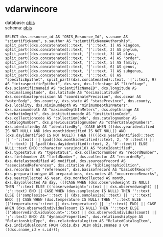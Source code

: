 # vdarwincore
database: [obis](../)  
schema: [obis](obis)  

    SELECT dxs.resource_id AS "OBIS_Resource_Id", s.sname AS "scientificName", s.sauthor AS "scientificNameAuthorship", split_part((dxs.concatenated)::text, '|'::text, 1) AS kingdom, split_part((dxs.concatenated)::text, '|'::text, 2) AS phylum, split_part((dxs.concatenated)::text, '|'::text, 3) AS class, split_part((dxs.concatenated)::text, '|'::text, 4) AS "order", split_part((dxs.concatenated)::text, '|'::text, 5) AS family, split_part((dxs.concatenated)::text, '|'::text, 6) AS genus, split_part((dxs.concatenated)::text, '|'::text, 7) AS subgenus, split_part((dxs.concatenated)::text, '|'::text, 8) AS "specificEpithet", split_part((dxs.concatenated)::text, '|'::text, 9) AS "intraspecificEpithet", dxs.sex, dxs.lifestage AS "lifeStage", dxs.scientificnameid AS "scientificNameID", dxs.longitude AS "decimalLongitude", dxs.latitude AS "decimalLatitude", dxs.coordinateprecision AS "coordinatePrecision", dxs.ocean AS "waterBody", dxs.country, dxs.state AS "stateProvince", dxs.county, dxs.locality, dxs.minimumdepth AS "minimumDepthInMeters", dxs.maximumdepth AS "maximumDepthInMeters", dxs.depthrange AS "verbatimDepth", dxs.institutioncode AS "institutionCode", dxs.collectioncode AS "collectionCode", dxs.catalognumber AS "catalogNumber", dxs.previouscatalognumber AS "otherCatalogNumbers", dxs.identifiedby AS "identifiedBy", (CASE WHEN (((dxs.yearidentified IS NOT NULL) AND (dxs.monthidentified IS NOT NULL)) AND (dxs.dayidentified IS NOT NULL)) THEN (((((dxs.yearidentified)::text || '-'::text) || lpad((dxs.monthidentified)::text, 2, '0'::text)) || '-'::text) || lpad((dxs.dayidentified)::text, 2, '0'::text)) ELSE NULL::text END)::character varying(10) AS "dateIdentified", dxs.typestatus AS "typeStatus", dxs.collectornumber AS "recordNumber", dxs.fieldnumber AS "fieldNumber", dxs.collector AS "recordedBy", dxs.datelastmodified AS modified, dxs.sourceofrecord AS "associatedReferences", dxs.citation AS "bibliographicCition", dxs.recordurl AS "references", dxs.basisofrecord AS "basisOfRecord", dxs.preparationtype AS preparations, dxs.notes AS "occurrenceRemarks", dxs.yearcollected AS year, dxs.monthcollected AS month, dxs.daycollected AS day, (((CASE WHEN (dxs.observedweight IS NULL) THEN ''::text ELSE (('observedweight='::text || dxs.observedweight) || ';'::text) END || CASE WHEN (dxs.samplesize IS NULL) THEN ''::text ELSE (('samplesize='::text || (dxs.samplesize)::text) || ';'::text) END) || CASE WHEN (dxs.temperature IS NULL) THEN ''::text ELSE (('temperature='::text || dxs.temperature) || ';'::text) END) || CASE WHEN (dxs.observedindividualcount IS NULL) THEN ''::text ELSE (('observedindividualcount='::text || dxs.observedindividualcount) || ';'::text) END) AS "dynamicProperties", dxs.relationshiptype AS "RelationshipType", dxs.relatedcatalogitem AS "RelatedCatalogItem", dxs.individualcount FROM (obis.dxs JOIN obis.snames s ON ((dxs.sname_id = s.id)));